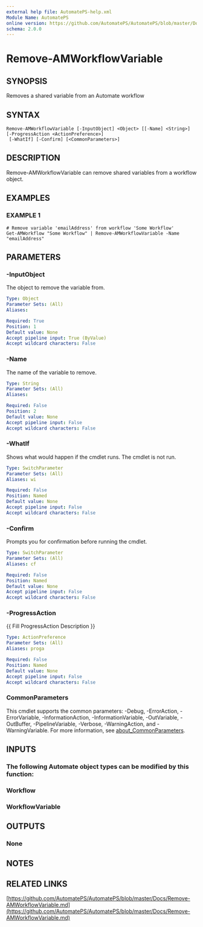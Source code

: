 ```yaml
---
external help file: AutomatePS-help.xml
Module Name: AutomatePS
online version: https://github.com/AutomatePS/AutomatePS/blob/master/Docs/Remove-AMWorkflowVariable.md
schema: 2.0.0
---
```


# Remove-AMWorkflowVariable

## SYNOPSIS
Removes a shared variable from an Automate workflow

## SYNTAX

```
Remove-AMWorkflowVariable [-InputObject] <Object> [[-Name] <String>] [-ProgressAction <ActionPreference>]
 [-WhatIf] [-Confirm] [<CommonParameters>]
```

## DESCRIPTION
Remove-AMWorkflowVariable can remove shared variables from a workflow object.

## EXAMPLES

### EXAMPLE 1
```
# Remove variable 'emailAddress' from workflow 'Some Workflow'
Get-AMWorkflow "Some Workflow" | Remove-AMWorkflowVariable -Name "emailAddress"
```

## PARAMETERS

### -InputObject
The object to remove the variable from.

```yaml
Type: Object
Parameter Sets: (All)
Aliases:

Required: True
Position: 1
Default value: None
Accept pipeline input: True (ByValue)
Accept wildcard characters: False
```

### -Name
The name of the variable to remove.

```yaml
Type: String
Parameter Sets: (All)
Aliases:

Required: False
Position: 2
Default value: None
Accept pipeline input: False
Accept wildcard characters: False
```

### -WhatIf
Shows what would happen if the cmdlet runs.
The cmdlet is not run.

```yaml
Type: SwitchParameter
Parameter Sets: (All)
Aliases: wi

Required: False
Position: Named
Default value: None
Accept pipeline input: False
Accept wildcard characters: False
```

### -Confirm
Prompts you for confirmation before running the cmdlet.

```yaml
Type: SwitchParameter
Parameter Sets: (All)
Aliases: cf

Required: False
Position: Named
Default value: None
Accept pipeline input: False
Accept wildcard characters: False
```

### -ProgressAction
{{ Fill ProgressAction Description }}

```yaml
Type: ActionPreference
Parameter Sets: (All)
Aliases: proga

Required: False
Position: Named
Default value: None
Accept pipeline input: False
Accept wildcard characters: False
```

### CommonParameters
This cmdlet supports the common parameters: -Debug, -ErrorAction, -ErrorVariable, -InformationAction, -InformationVariable, -OutVariable, -OutBuffer, -PipelineVariable, -Verbose, -WarningAction, and -WarningVariable. For more information, see [about_CommonParameters](http://go.microsoft.com/fwlink/?LinkID=113216).

## INPUTS

### The following Automate object types can be modified by this function:
### Workflow
### WorkflowVariable
## OUTPUTS

### None
## NOTES

## RELATED LINKS

[https://github.com/AutomatePS/AutomatePS/blob/master/Docs/Remove-AMWorkflowVariable.md](https://github.com/AutomatePS/AutomatePS/blob/master/Docs/Remove-AMWorkflowVariable.md)

